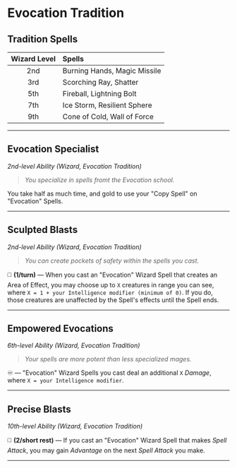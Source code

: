 # Evocation Tradition

## Tradition Spells

| Wizard Level | Spells                       |
|:------------:|:-----------------------------|
|     2nd      | Burning Hands, Magic Missile |
|     3rd      | Scorching Ray, Shatter       |
|     5th      | Fireball, Lightning Bolt     |
|     7th      | Ice Storm, Resilient Sphere  |
|     9th      | Cone of Cold, Wall of Force  |

---

## Evocation Specialist
*2nd-level Ability (Wizard, Evocation Tradition)*  

> *You specialize in spells fromt the Evocation school.*

You take half as much time, and gold to use your "Copy Spell" on "Evocation" Spells.

---

## Sculpted Blasts
*2nd-level Ability (Wizard, Evocation Tradition)*  

> *You can create pockets of safety within the spells you cast.*

◻️ **(1/turn)** — When you cast an "Evocation" Wizard Spell that creates an Area of Effect, you may choose up to `X` creatures in range you can see, where `X = 1 + your Intelligence modifier (minimum of 0)`. If you do, those creatures are unaffected by the Spell's effects until the Spell ends.

---

## Empowered Evocations
*6th-level Ability (Wizard, Evocation Tradition)*  

> *Your spells are more potent than less specialized mages.*

♾️ — "Evocation" Wizard Spells you cast deal an additional `X` *Damage*, where `X = your Intelligence modifier`.

---

## Precise Blasts
*10th-level Ability (Wizard, Evocation Tradition)*  

◻️ **(2/short rest)** — If you cast an "Evocation" Wizard Spell that makes *Spell Attack*, you may gain *Advantage* on the next *Spell Attack* you make.

---
